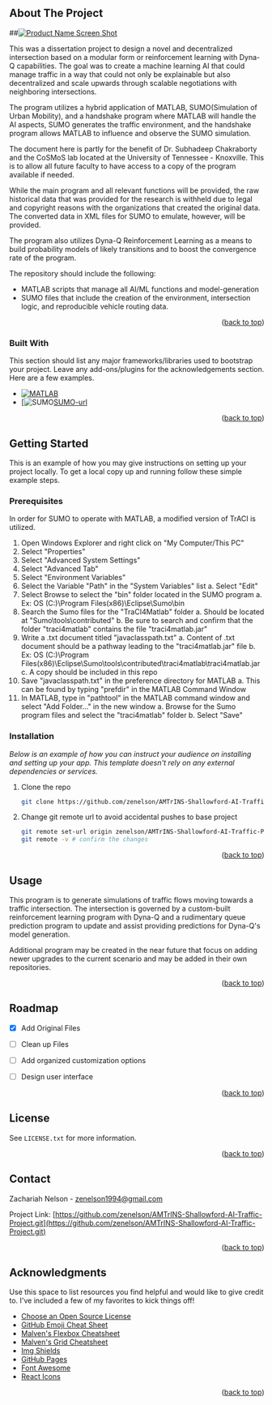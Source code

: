 <!-- Improved compatibility of back to top link: See: https://github.com/othneildrew/Best-README-Template/pull/73 -->
<a id="readme-top"></a>
<!--
*** Thanks for checking out the Best-README-Template. If you have a suggestion
*** that would make this better, please fork the repo and create a pull request
*** or simply open an issue with the tag "enhancement".
*** Don't forget to give the project a star!
*** Thanks again! Now go create something AMAZING! :D
-->



<!-- PROJECT SHIELDS -->
<!--
*** I'm using markdown "reference style" links for readability.
*** Reference links are enclosed in brackets [ ] instead of parentheses ( ).
*** See the bottom of this document for the declaration of the reference variables
*** for contributors-url, forks-url, etc. This is an optional, concise syntax you may use.
*** https://www.markdownguide.org/basic-syntax/#reference-style-links
-->







<!-- ABOUT THE PROJECT -->
## About The Project

##[![Product Name Screen Shot][product-screenshot]](https://example.com)

This was a dissertation project to design a novel and decentralized intersection based on a modular form or reinforcement learning with Dyna-Q capabilities. The goal was to create a machine learning AI that could manage traffic in a way that could not only be explainable but also decentralized and scale upwards through scalable negotiations with neighboring intersections.

The program utilizes a hybrid application of MATLAB, SUMO(Simulation of Urban Mobility), and a handshake program where MATLAB will handle the AI aspects, SUMO generates the traffic environment, and the handshake program allows MATLAB to influence and observe the SUMO simulation.

The document here is partly for the benefit of Dr. Subhadeep Chakraborty and the CoSMoS lab located at the University of Tennessee - Knoxville. This is to allow all future faculty to have access to a copy of the program available if needed.

While the main program and all relevant functions will be provided, the raw historical data that was provided for the research is withheld due to legal and copyright reasons with the organizations that created the original data. The converted data in XML files for SUMO to emulate, however, will be provided.

The program also utilizes Dyna-Q Reinforcement Learning as a means to build probability models of likely transitions and to boost the convergence rate of the program.

The repository should include the following:
* MATLAB scripts that manage all AI/ML functions and model-generation
* SUMO files that include the creation of the environment, intersection logic, and reproducible vehicle routing data.

<p align="right">(<a href="#readme-top">back to top</a>)</p>



### Built With

This section should list any major frameworks/libraries used to bootstrap your project. Leave any add-ons/plugins for the acknowledgements section. Here are a few examples.

* [![MATLAB][MATLAB.com]][MATLAB-url]
* [![SUMO][SUMO.com][SUMO-url]

<p align="right">(<a href="#readme-top">back to top</a>)</p>



<!-- GETTING STARTED -->
## Getting Started

This is an example of how you may give instructions on setting up your project locally.
To get a local copy up and running follow these simple example steps.

### Prerequisites

In order for SUMO to operate with MATLAB, a modified version of TrACI is utilized. 

1. Open Windows Explorer and right click on "My Computer/This PC"
2. Select "Properties"
3. Select "Advanced System Settings"
4. Select "Advanced Tab"
5. Select "Environment Variables"
6. Select the Variable "Path" in the "System Variables" list
	a. Select "Edit"
7. Select Browse to select the "bin" folder located in the SUMO program
	a. Ex: OS (C:)\Program Files(x86)\Eclipse\Sumo\bin
8. Search the Sumo files for the "TraCI4Matlab" folder
	a. Should be located at "Sumo\tools\contributed"
	b. Be sure to search and confirm that the folder "traci4matlab" contains the file 	"traci4matlab.jar"
9. Write a .txt document titled "javaclasspath.txt"
	a. Content of .txt document should be a pathway leading to the "traci4matlab.jar" file
	b. Ex: OS (C:)\Program Files(x86)\Eclipse\Sumo\tools\contributed\traci4matlab\traci4matlab.jar
	c. A copy should be included in this repo
10. Save "javaclasspath.txt" in the preference directory for MATLAB
	a. This can be found by typing "prefdir" in the MATLAB Command Window
11. In MATLAB, type in "pathtool" in the MATLAB command window and select "Add Folder..." in the new window
	a. Browse for the Sumo program files and select the "traci4matlab" folder
	b. Select "Save"

### Installation

_Below is an example of how you can instruct your audience on installing and setting up your app. This template doesn't rely on any external dependencies or services._

1. Clone the repo
   ```sh
   git clone https://github.com/zenelson/AMTrINS-Shallowford-AI-Traffic-Project.git
   ```
2. Change git remote url to avoid accidental pushes to base project
   ```sh
   git remote set-url origin zenelson/AMTrINS-Shallowford-AI-Traffic-Project.git
   git remote -v # confirm the changes
   ```



<p align="right">(<a href="#readme-top">back to top</a>)</p>



<!-- USAGE EXAMPLES -->
## Usage

This program is to generate simulations of traffic flows moving towards a traffic intersection. The intersection is governed by a custom-built reinforcement learning program with Dyna-Q and a rudimentary queue prediction program to update and assist providing predictions for Dyna-Q's model generation.

Additional program may be created in the near future that focus on adding newer upgrades to the current scenario and may be added in their own repositories.


<p align="right">(<a href="#readme-top">back to top</a>)</p>



<!-- ROADMAP -->
## Roadmap

- [x] Add Original Files
- [ ] Clean up Files
- [ ] Add organized customization options
- [ ] Design user interface




<p align="right">(<a href="#readme-top">back to top</a>)</p>



<!-- CONTRIBUTING -->




<!-- LICENSE -->
## License

See `LICENSE.txt` for more information.

<p align="right">(<a href="#readme-top">back to top</a>)</p>



<!-- CONTACT -->
## Contact

Zachariah Nelson - zenelson1994@gmail.com

Project Link: [https://github.com/zenelson/AMTrINS-Shallowford-AI-Traffic-Project.git](https://github.com/zenelson/AMTrINS-Shallowford-AI-Traffic-Project.git)

<p align="right">(<a href="#readme-top">back to top</a>)</p>



<!-- ACKNOWLEDGMENTS -->
## Acknowledgments

Use this space to list resources you find helpful and would like to give credit to. I've included a few of my favorites to kick things off!

* [Choose an Open Source License](https://choosealicense.com)
* [GitHub Emoji Cheat Sheet](https://www.webpagefx.com/tools/emoji-cheat-sheet)
* [Malven's Flexbox Cheatsheet](https://flexbox.malven.co/)
* [Malven's Grid Cheatsheet](https://grid.malven.co/)
* [Img Shields](https://shields.io)
* [GitHub Pages](https://pages.github.com)
* [Font Awesome](https://fontawesome.com)
* [React Icons](https://react-icons.github.io/react-icons/search)

<p align="right">(<a href="#readme-top">back to top</a>)</p>



<!-- MARKDOWN LINKS & IMAGES -->
<!-- https://www.markdownguide.org/basic-syntax/#reference-style-links -->
[contributors-shield]: https://img.shields.io/github/contributors/othneildrew/Best-README-Template.svg?style=for-the-badge
[contributors-url]: https://github.com/othneildrew/Best-README-Template/graphs/contributors
[forks-shield]: https://img.shields.io/github/forks/othneildrew/Best-README-Template.svg?style=for-the-badge
[forks-url]: https://github.com/othneildrew/Best-README-Template/network/members
[stars-shield]: https://img.shields.io/github/stars/othneildrew/Best-README-Template.svg?style=for-the-badge
[stars-url]: https://github.com/othneildrew/Best-README-Template/stargazers
[issues-shield]: https://img.shields.io/github/issues/othneildrew/Best-README-Template.svg?style=for-the-badge
[issues-url]: https://github.com/othneildrew/Best-README-Template/issues
[license-shield]: https://img.shields.io/github/license/othneildrew/Best-README-Template.svg?style=for-the-badge
[license-url]: https://github.com/othneildrew/Best-README-Template/blob/master/LICENSE.txt
[linkedin-shield]: https://img.shields.io/badge/-LinkedIn-black.svg?style=for-the-badge&logo=linkedin&colorB=555
[linkedin-url]: https://linkedin.com/in/othneildrew
[product-screenshot]: images/screenshot.png
[Next.js]: https://img.shields.io/badge/next.js-000000?style=for-the-badge&logo=nextdotjs&logoColor=white
[Next-url]: https://nextjs.org/
[React.js]: https://img.shields.io/badge/React-20232A?style=for-the-badge&logo=react&logoColor=61DAFB
[React-url]: https://reactjs.org/
[Vue.js]: https://img.shields.io/badge/Vue.js-35495E?style=for-the-badge&logo=vuedotjs&logoColor=4FC08D
[Vue-url]: https://vuejs.org/
[Angular.io]: https://img.shields.io/badge/Angular-DD0031?style=for-the-badge&logo=angular&logoColor=white
[Angular-url]: https://angular.io/
[Svelte.dev]: https://img.shields.io/badge/Svelte-4A4A55?style=for-the-badge&logo=svelte&logoColor=FF3E00
[Svelte-url]: https://svelte.dev/
[Laravel.com]: https://img.shields.io/badge/Laravel-FF2D20?style=for-the-badge&logo=laravel&logoColor=white
[Laravel-url]: https://laravel.com
[Bootstrap.com]: https://img.shields.io/badge/Bootstrap-563D7C?style=for-the-badge&logo=bootstrap&logoColor=white
[Bootstrap-url]: https://getbootstrap.com
[JQuery.com]: https://img.shields.io/badge/jQuery-0769AD?style=for-the-badge&logo=jquery&logoColor=white
[JQuery-url]: https://jquery.com 
[MATLAB-url]: https://www.mathworks.com
[MATLAB.com]: https://img.shields.io/badge/MATLAB-R2025a-orange
[SUMO-url]: https://eclipse.dev/sumo
[SUMO.com]: https://img.shields.io/badge/SUMO-1.24.0-green
